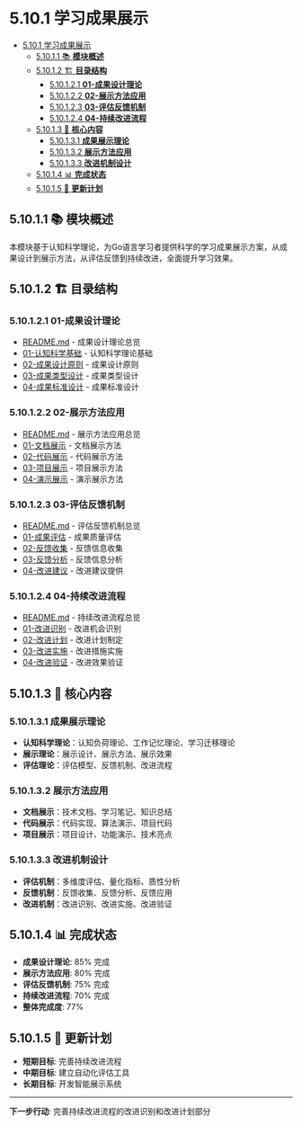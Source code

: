 # 5.10.1 学习成果展示

<!-- TOC START -->
- [5.10.1 学习成果展示](#学习成果展示)
  - [5.10.1.1 📚 **模块概述**](#📚-**模块概述**)
  - [5.10.1.2 🏗️ **目录结构**](#🏗️-**目录结构**)
    - [5.10.1.2.1 **01-成果设计理论**](#**01-成果设计理论**)
    - [5.10.1.2.2 **02-展示方法应用**](#**02-展示方法应用**)
    - [5.10.1.2.3 **03-评估反馈机制**](#**03-评估反馈机制**)
    - [5.10.1.2.4 **04-持续改进流程**](#**04-持续改进流程**)
  - [5.10.1.3 🎯 **核心内容**](#🎯-**核心内容**)
    - [5.10.1.3.1 **成果展示理论**](#**成果展示理论**)
    - [5.10.1.3.2 **展示方法应用**](#**展示方法应用**)
    - [5.10.1.3.3 **改进机制设计**](#**改进机制设计**)
  - [5.10.1.4 📊 **完成状态**](#📊-**完成状态**)
  - [5.10.1.5 🔄 **更新计划**](#🔄-**更新计划**)
<!-- TOC END -->














## 5.10.1.1 📚 **模块概述**

本模块基于认知科学理论，为Go语言学习者提供科学的学习成果展示方案，从成果设计到展示方法，从评估反馈到持续改进，全面提升学习效果。

## 5.10.1.2 🏗️ **目录结构**

### 5.10.1.2.1 **01-成果设计理论**

- [README.md](01-成果设计理论/README.md) - 成果设计理论总览
- [01-认知科学基础](01-成果设计理论/01-认知科学基础/) - 认知科学理论基础
- [02-成果设计原则](01-成果设计理论/02-成果设计原则/) - 成果设计原则
- [03-成果类型设计](01-成果设计理论/03-成果类型设计/) - 成果类型设计
- [04-成果标准设计](01-成果设计理论/04-成果标准设计/) - 成果标准设计

### 5.10.1.2.2 **02-展示方法应用**

- [README.md](02-展示方法应用/README.md) - 展示方法应用总览
- [01-文档展示](02-展示方法应用/01-文档展示/) - 文档展示方法
- [02-代码展示](02-展示方法应用/02-代码展示/) - 代码展示方法
- [03-项目展示](02-展示方法应用/03-项目展示/) - 项目展示方法
- [04-演示展示](02-展示方法应用/04-演示展示/) - 演示展示方法

### 5.10.1.2.3 **03-评估反馈机制**

- [README.md](03-评估反馈机制/README.md) - 评估反馈机制总览
- [01-成果评估](03-评估反馈机制/01-成果评估/) - 成果质量评估
- [02-反馈收集](03-评估反馈机制/02-反馈收集/) - 反馈信息收集
- [03-反馈分析](03-评估反馈机制/03-反馈分析/) - 反馈信息分析
- [04-改进建议](03-评估反馈机制/04-改进建议/) - 改进建议提供

### 5.10.1.2.4 **04-持续改进流程**

- [README.md](04-持续改进流程/README.md) - 持续改进流程总览
- [01-改进识别](04-持续改进流程/01-改进识别/) - 改进机会识别
- [02-改进计划](04-持续改进流程/02-改进计划/) - 改进计划制定
- [03-改进实施](04-持续改进流程/03-改进实施/) - 改进措施实施
- [04-改进验证](04-持续改进流程/04-改进验证/) - 改进效果验证

## 5.10.1.3 🎯 **核心内容**

### 5.10.1.3.1 **成果展示理论**

- **认知科学理论**：认知负荷理论、工作记忆理论、学习迁移理论
- **展示理论**：展示设计、展示方法、展示效果
- **评估理论**：评估模型、反馈机制、改进流程

### 5.10.1.3.2 **展示方法应用**

- **文档展示**：技术文档、学习笔记、知识总结
- **代码展示**：代码实现、算法演示、项目代码
- **项目展示**：项目设计、功能演示、技术亮点

### 5.10.1.3.3 **改进机制设计**

- **评估机制**：多维度评估、量化指标、质性分析
- **反馈机制**：反馈收集、反馈分析、反馈应用
- **改进机制**：改进识别、改进实施、改进验证

## 5.10.1.4 📊 **完成状态**

- **成果设计理论**: 85% 完成
- **展示方法应用**: 80% 完成
- **评估反馈机制**: 75% 完成
- **持续改进流程**: 70% 完成
- **整体完成度**: 77%

## 5.10.1.5 🔄 **更新计划**

- **短期目标**: 完善持续改进流程
- **中期目标**: 建立自动化评估工具
- **长期目标**: 开发智能展示系统

---

**下一步行动**: 完善持续改进流程的改进识别和改进计划部分
